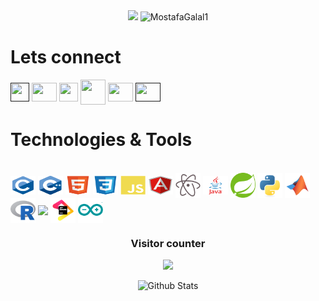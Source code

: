 <div align="center">
  <img height="180em" src="https://github-readme-stats.vercel.app/api?username=moriyad12&show_icons=true&theme=gotham&include_all_commits=true&count_private=true&title_color=2fcca3&icon_color=2fcca3&text_color=FFA718&bg_color=f6f8fa"/>
  <img height="180em" src="https://github-readme-stats.vercel.app/api/top-langs?username=moriyad12&show_icons=true&locale=en&layout=compact&langs_count=20&title_color=2fcca3&icon_color=2fcca3&text_color=FFA718&bg_color=f6f8fa" alt="MostafaGalal1"/>

</div>

# Lets connect
<p align="left">
<a href="" target="blank"><img align="center" src="https://upload.wikimedia.org/wikipedia/commons/thumb/f/f8/LinkedIn_icon_circle.svg/2048px-LinkedIn_icon_circle.svg.png" height="30" width="30" /></a>
 <a href="https://www.facebook.com/mohamed.ryaad.988" target="blank"><img align="center" src="https://github.com/rahuldkjain/github-profile-readme-generator/blob/master/src/images/icons/Social/facebook.svg" height="30" width="40" /></a>
  <a href="mohamedahmed01008@gmail.com" target="blank"><img align="center" src="https://cdn-icons-png.flaticon.com/512/5968/5968534.png" height="30" width="30" /></a>
 <a href="hhttps://codeforces.com/profile/ryad9898" target="blank"><img align="center" src="https://play-lh.googleusercontent.com/zaldniLc2XTBhNlCDR4hcD5bcRYHZ56_lO0yA2Qu-cADShy1_HDWrICSvv0EPTX79WY=w240-h480-rw" height="40" width="40" /></a>
<a href="https://leetcode.com/mohamedahmed01008/" target="_blank"><img align="center" src="https://raw.githubusercontent.com/rahuldkjain/github-profile-readme-generator/master/src/images/icons/Social/leet-code.svg" height="30" width="40" /></a>
    <a href="" target="blank"><img align="center" src="https://raw.githubusercontent.com/rahuldkjain/github-profile-readme-generator/master/src/images/icons/Social/hackerrank.svg" height="30" width="40" /></a>
</p>

# Technologies & Tools
<div style="display: inline_block"><br>
 
  <img align="center" height="30" width="40" src="https://github.com/devicons/devicon/blob/master/icons/c/c-original.svg">
  <img align="center" height="30" width="40" src="https://github.com/devicons/devicon/blob/master/icons/cplusplus/cplusplus-original.svg">
  <img align="center" height="30" width="40" src="https://raw.githubusercontent.com/devicons/devicon/master/icons/html5/html5-original.svg">
  <img align="center" height="30" width="40" src="https://raw.githubusercontent.com/devicons/devicon/master/icons/css3/css3-original.svg">
  <img align="center" height="30" width="40" src="https://raw.githubusercontent.com/devicons/devicon/master/icons/javascript/javascript-plain.svg">
  <img align="center" height="30" width="40" src="https://github.com/devicons/devicon/blob/master/icons/angularjs/angularjs-original.svg">
  <img align="center" heigth="30" width="40" src="https://github.com/devicons/devicon/blob/master/icons/atom/atom-original.svg">
  <img align="center" height="30" width="40" src="https://github.com/devicons/devicon/blob/master/icons/java/java-original-wordmark.svg">
  <img align="center" heigth="30" width="40" src="https://github.com/devicons/devicon/blob/master/icons/spring/spring-original.svg">
  <img align="center" heigth="30" width="40" src="https://github.com/devicons/devicon/blob/master/icons/python/python-original.svg">
  <img align="center" heigth="30" width="40" src="https://github.com/devicons/devicon/blob/master/icons/matlab/matlab-original.svg">
  <img align="center" heigth="30" width="40" src="https://github.com/devicons/devicon/blob/master/icons/r/r-original.svg">
  <img align="center" heigth="30" width="40" src="https://www.vectorlogo.zone/logos/git-scm/git-scm-icon.svg">
  <img align="center" heigth="30" width="40" src="https://github.com/devicons/devicon/blob/master/icons/jetbrains/jetbrains-original.svg">
  <img align="center" heigth="30" width="40" src="https://github.com/devicons/devicon/blob/master/icons/arduino/arduino-original.svg">
</div>

  
  ### <p align="center">Visitor counter<p>
<p align="center"> 
  <img src="https://profile-counter.glitch.me/moriyad12/count.svg" />
</p>

<p align="center">
  <img src="Bottom.svg" alt="Github Stats" />
</p>
